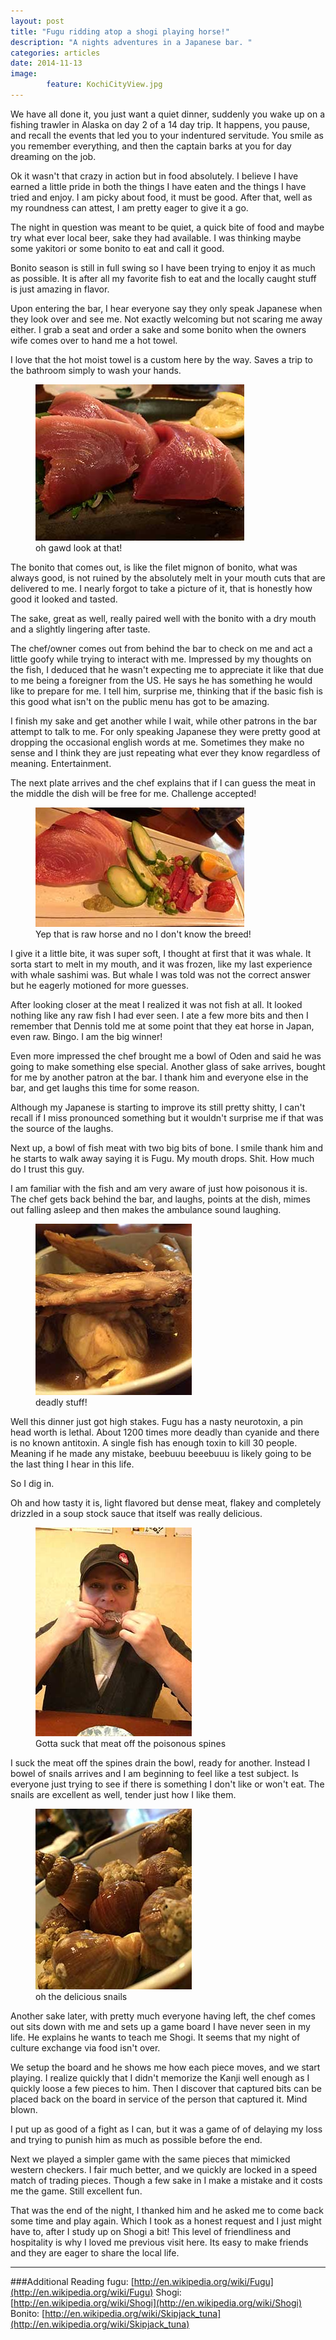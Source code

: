 ```yaml
---
layout: post
title: "Fugu ridding atop a shogi playing horse!"
description: "A nights adventures in a Japanese bar. " 
categories: articles
date: 2014-11-13
image: 
        feature: KochiCityView.jpg
---
```


We have all done it, you just want a quiet dinner, suddenly you wake up on a fishing trawler in Alaska on day 2 of a 14 day trip. It happens, you pause, and recall the events that led you to your indentured servitude. You smile as you remember everything, and then the captain barks at you for day dreaming on the job. 

Ok it wasn't that crazy in action but in food absolutely.  I believe I have earned a little pride in both the things I have eaten and the things I have tried and enjoy. I am picky about food, it must be good. After that, well as my roundness can attest, I am pretty eager to give it a go. 

The night in question was meant to be quiet, a quick bite of food and maybe try what ever local beer, sake they had available. I was thinking maybe some yakitori or some bonito to eat and call it good. 

Bonito season is still in full swing so I have been trying to enjoy it as much as possible. It is after all my favorite fish to eat and the locally caught stuff is just amazing in flavor. 

Upon entering the bar, I hear everyone say they only speak Japanese when they look over and see me. Not exactly welcoming but not scaring me away either. I grab a seat and order a sake and some bonito when the owners wife comes over to hand me a hot towel. 

I love that the hot moist towel is a custom here by the way. Saves a trip to the bathroom simply to wash your hands. 

<figure>
	<img src="/images/bonito.jpg">
	<figcaption>oh gawd look at that!</figcaption>
</figure>

The bonito that comes out, is like the filet mignon of bonito, what was always good, is not ruined by the absolutely melt in your mouth cuts that are delivered to me. I nearly forgot to take a picture of it, that is honestly how good it looked and tasted. 

The sake, great as well, really paired well with the bonito with a dry mouth and a slightly lingering after taste. 

The chef/owner comes out from behind the bar to check on me and act a little goofy while trying to interact with me. Impressed by my thoughts on the fish, I deduced that he wasn't expecting me to appreciate it like that due to me being a foreigner from the US. He says he has something he would like to prepare for me. I tell him, surprise me, thinking that if the basic fish is this good what isn't on the public menu has got to be amazing. 

I finish my sake and get another while I wait, while other patrons in the bar attempt to talk to me. For only speaking Japanese they were pretty good at dropping the occasional english words at me. Sometimes they make no sense and I think they are just repeating what ever they know regardless of meaning. Entertainment. 

The next plate arrives and the chef explains that if I can guess the meat in the middle the dish will be free for me. Challenge accepted! 

<figure>
	<img src="/images/horse.jpg">
	<figcaption>Yep that is raw horse and no I don't know the breed!</figcaption>
</figure>

I give it a little bite, it was super soft, I thought at first that it was whale. It sorta start to melt in my mouth, and it was frozen, like my last experience with whale sashimi was. But whale I was told was not the correct answer but he eagerly motioned for more guesses. 

After looking closer at the meat I realized it was not fish at all. It looked nothing like any raw fish I had ever seen. I ate a few more bits and then I remember that Dennis told me at some point that they eat horse in Japan, even raw. Bingo. I am the big winner! 

Even more impressed the chef brought me a bowl of Oden and said he was going to make something else special. Another glass of sake arrives, bought for me by another patron at the bar. I thank him and everyone else in the bar, and get laughs this time for some reason. 

Although my Japanese is starting to improve its still pretty shitty, I can't recall if I miss pronounced something but it wouldn't surprise me if that was the source of the laughs. 

Next up, a bowl of fish meat with two big bits of bone. I smile thank him and he starts to walk away saying it is Fugu. My mouth drops. Shit. How much do I trust this guy. 

I am familiar with the fish and am very aware of just how poisonous it is. The chef gets back behind the bar, and laughs, points at the dish, mimes out falling asleep and then makes the ambulance sound laughing. 

<figure>
	<img src="/images/fugu.jpg">
	<figcaption>deadly stuff!</figcaption>
</figure>

Well this dinner just got high stakes. Fugu has a nasty neurotoxin, a pin head worth is lethal. About 1200 times more deadly than cyanide and there is no known antitoxin. A single fish has enough toxin to kill 30 people. Meaning if he made any mistake, beebuuu beeebuuu is likely going to be the last thing I hear in this life.

So I dig in. 

Oh and how tasty it is, light flavored but dense meat, flakey and completely drizzled in a soup stock sauce that  itself was really delicious. 

<figure>
	<img src="/images/mefugu.jpg">
	<figcaption>Gotta suck that meat off the poisonous spines</figcaption>
</figure>

I suck the meat off the spines drain the bowl, ready for another. Instead I bowel of snails arrives and I am beginning to feel like a test subject. Is everyone just trying to see if there is something I don't like or won't eat. The snails are excellent as well, tender just how I like them. 

<figure>
	<img src="/images/snails.jpg">
	<figcaption>oh the delicious snails</figcaption>
</figure>

Another sake later, with pretty much everyone having left, the chef comes out sits down with me and sets up a game board I have never seen in my life. He explains he wants to teach me Shogi. It seems that my night of culture exchange via food isn't over. 

We setup the board and he shows me how each piece moves, and we start playing. I realize quickly that I didn't memorize the Kanji well enough as I quickly loose a few pieces to him. Then I discover that captured bits can be placed back on the board in service of the person that captured it. Mind blown.

I put up as good of a fight as I can, but it was a game of of delaying my loss and trying to punish him as much as possible before the end. 

Next we played a simpler game with the same pieces that mimicked western checkers. I fair much better, and we quickly are locked in a speed match of trading pieces. Though a few sake in I make a mistake and it costs me the game. Still excellent fun. 

That was the end of the night, I thanked him and he asked me to come back some time and play again. Which I took as a honest request and I just might have to, after I study up on Shogi a bit! This level of friendliness and hospitality is why I loved me previous visit here. Its easy to make friends and they are eager to share the local life. 

---
  
###Additional Reading
	fugu: [http://en.wikipedia.org/wiki/Fugu](http://en.wikipedia.org/wiki/Fugu)
	Shogi: [http://en.wikipedia.org/wiki/Shogi](http://en.wikipedia.org/wiki/Shogi)
	Bonito: [http://en.wikipedia.org/wiki/Skipjack_tuna](http://en.wikipedia.org/wiki/Skipjack_tuna)
	
